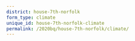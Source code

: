 ```yaml
---
district: house-7th-norfolk
form_type: climate
unique_id: house-7th-norfolk-climate
permalink: /2020bq/house-7th-norfolk/climate/
---
```

